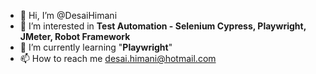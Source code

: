 - 👋 Hi, I’m @DesaiHimani
- 👀 I’m interested in **Test Automation - Selenium Cypress, Playwright, JMeter, Robot Framework**
- 🌱 I’m currently learning "**Playwright**"
- 📫 How to reach me desai.himani@hotmail.com

<!---
DesaiHimani/DesaiHimani is a ✨ special ✨ repository because its `README.md` (this file) appears on your GitHub profile.
You can click the Preview link to take a look at your changes.
--->
